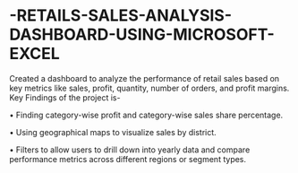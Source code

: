 # -RETAILS-SALES-ANALYSIS-DASHBOARD-USING-MICROSOFT-EXCEL
Created a dashboard to analyze the performance of retail sales based on key metrics like sales, profit, quantity, number of orders, and profit margins. Key Findings of the project is-

•	Finding category-wise profit and category-wise sales share percentage. 

•	Using geographical maps to visualize sales by district.

•	Filters to allow users to drill down into yearly data and compare performance metrics across different regions or segment types.
